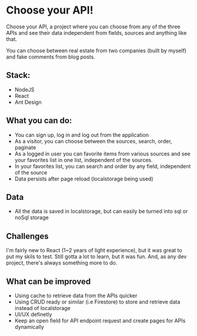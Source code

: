 # Choose your API!

Choose your API, a project where you can choose from any of the three APIs
and see their data independent from fields, sources and anything like that.

You can choose between real estate from two companies (built by myself) and fake comments
from blog posts.

## Stack:
* NodeJS
* React
* Ant Design

## What you can do:
* You can sign up, log in and log out from the application
* As a visitor, you can choose between the sources, search, order, paginate
* As a logged in user you can favorite items from various sources and see your favorites list in one list, independent of the sources.
* In your favorites list, you can search and order by any field, independent of the source
* Data persists after page reload (localstorage being used)

## Data
* All the data is saved in localstorage, but can easily be turned into sql or noSql storage

## Challenges
I'm fairly new to React (1~2 years of light experience), but it was great to put my skils to test. Still gotta a lot to learn, but it was fun. 
And, as any dev project, there's always something more to do.

## What can be improved
* Using cache to retrieve data from the APIs quicker
* Using CRUD ready or similar (i.e Firestore) to store and retrieve data instead of localstorage
* UI/UX definetly
* Keep an open field for API endpoint request and create pages for APIs dynamically